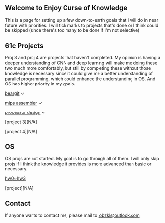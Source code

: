 ## Welcome to Enjoy Curse of Knowledge

This is a page for setting up a few down-to-earth goals that I will do in near future with priorities. I will tick marks to projects that's done or I think could be skipped (since there's too many to be done if I'm not selective)

## 61c Projects

Proj 3 and proj 4 are projects that haven't completed. My opinion is having a deeper understanding of CNN and deep learning will make me doing these two much more comfortably, but still by completing these without those knowledge is necessary since it could give me a better understanding of parallel programming, which could enhance the understanding in OS. And OS has higher priority in my goals.

[beargit](https://github.com/enjoycok-hw/beargit) ✓

[mips assembler](https://github.com/enjoycok-hw/mips-assembler) ✓

[processor design](https://github.com/enjoycok-hw/processor-design) ✓

[project 3][N/A]

[project 4][N/A]

## OS

OS projs are not started. My goal is to go through all of them. I will only skip projs if I think the knowledge it provides is more advanced than basic or necessary.

[hw0~hw3](https://github.com/enjoycok-hw/os-hw)

[project][N/A]

## Contact

If anyone wants to contact me, please mail to [jobzkl@outlook.com](mailto:jobzkl@outlook.com)
